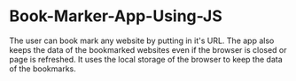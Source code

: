 # Book-Marker-App-Using-JS
The user can book mark any website by putting in it's URL. The app also keeps the data of the bookmarked websites even if the browser is closed or page is refreshed. It uses the local storage of the browser to keep the data of the bookmarks.
